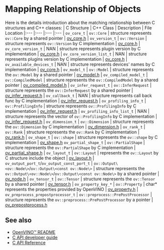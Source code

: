 # Mapping Relationship of Objects

Here is the details introduction about the matching relationship between C structures and C++ classes: 
| C Structure | C++ Class | Description | File Location
|:---         |:---       |:---         |:---
| `ov_core_t` | `ov::Core` | structure represents `ov::Core` by a shared pointer | [ov_core.h](../include/openvino/c/ov_core.h)
| `ov_version_t` | `ov::Version` | structure represents `ov::Version` by C implementation | [ov_core.h](../include/openvino/c/ov_core.h)
| `ov_core_version_t` | NAN | structure represents plugin version by C implementation | [ov_core.h](../include/openvino/c/ov_core.h)
| `ov_core_version_list_t` | NAN | structure represents plugins version by C implementation | [ov_core.h](../include/openvino/c/ov_core.h)
| `ov_available_devices_t` | NAN | structure represents devices' names by C implementation | [ov_core.h](../include/openvino/c/ov_core.h)
| `ov_model_t` | `ov::Model` | structure represents the `ov::Model` by a shared pointer | [ov_model.h](../include/openvino/c/ov_model.h)
| `ov_compiled_model_t` | `ov::CompiledModel` | structure represents the `ov::CompiledModel` by a shared pointer | [ov_compiled_model.h](../include/openvino/c/ov_compiled_model.h)
| `ov_infer_request_t` | `ov::InferRequest` | structure represents the `ov::InferRequest` by a shared pointer | [ov_infer_request.h](../include/openvino/c/ov_infer_request.h)
| `ov_callback_t` | NAN | structure represents call back func by C implementation | [ov_infer_request.h](../include/openvino/c/ov_infer_request.h)
| `ov_profiling_info_t` | `ov::ProfilingInfo` | structure represents `ov::ProfilingInfo` by C implementation | [ov_infer_request.h](../include/openvino/c/ov_infer_request.h)
| `ov_profiling_info_list_t` | NAN | structure represents the vector of `ov::ProfilingInfo` by C implementation | [ov_infer_request.h](../include/openvino/c/ov_infer_request.h)
| `ov_dimension_t` | `ov::Dimension` | structure represents the `ov::Dimension` by C implementation | [ov_dimension.h](../include/openvino/c/ov_dimension.h)
| `ov_rank_t` | `ov::Rank` | structure represents the `ov::Rank` by C implementation | [ov_rank.h](../include/openvino/c/ov_rank.h)
| `ov_shape_t` | `ov::shape` | structure represents the `ov::shape` by C implementation | [ov_shape.h](../include/openvino/c/ov_shape.h)
 `ov_partial_shape_t` | `ov::PartialShape` | structure represents the `ov::PartialShape` by C implementation | [ov_partial_shape.h](../include/openvino/c/ov_partial_shape.h)
 | `ov_layout_t` | `ov::Layout` | represents the `ov::Layout` by C structure include the object | [ov_layout.h](../include/openvino/c/ov_layout.h)
| `ov_output_port_t`/`ov_output_const_port_t` | `ov::Output\<ov::Node\>`/`ov::Output\<const ov::Node\>` | structure represents the `ov::Output\<ov::Node\>`/`ov::Output\<const ov::Node\>` by a shared pointer | [ov_node.h](../include/openvino/c/ov_node.h)
| `ov_tensor_t` | `ov::Tensor` | structure represents the `ov::Tensor` by a shared pointer | [ov_tensor.h](../include/openvino/c/ov_tensor.h)
| `ov_property_key_*` | `ov::Property` | char* represents the properties provided by OpenVINO | [ov_property.h](../include/openvino/c/ov_property.h)
| `ov_preprocess_prepostprocessor_t` | `ov::preprocess::PrePostProcessor` | structure represents the `ov::preprocess::PrePostProcessor` by a pointer | [ov_prepostprocess.h](../include/openvino/c/ov_prepostprocess.h)

## See also
 * [OpenVINO™ README](../../../../README.md)
 * [C API developer guide](../README.md)
 * [C API Reference](https://docs.openvino.ai/latest/api/api_reference.html)


